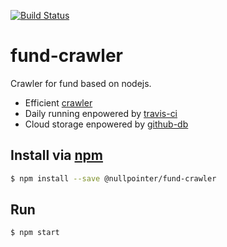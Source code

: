 [![Build Status](https://travis-ci.com/nullpointer/fund-crawler.svg?branch=master)](https://travis-ci.com/nullpointer/fund-crawler)

# fund-crawler

Crawler for fund based on nodejs.

- Efficient [crawler](https://www.npmjs.com/package/crawler)
- Daily running enpowered by [travis-ci](https://travis-ci.com/)
- Cloud storage enpowered by [github-db](https://www.npmjs.com/package/github-db)


## Install via [npm](https://npmjs.com)

```sh
$ npm install --save @nullpointer/fund-crawler
```

## Run

```sh
$ npm start
```
